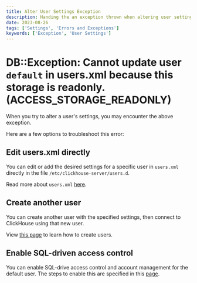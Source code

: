 ```yaml
---
title: Alter User Settings Exception
description: Handing the an exception thrown when altering user settings
date: 2023-08-26
tags: ['Settings', 'Errors and Exceptions']
keywords: ['Exception', 'User Settings']
---
```


# DB::Exception: Cannot update user `default` in users.xml because this storage is readonly. (ACCESS_STORAGE_READONLY)

When you try to alter a user's settings, you may encounter the above exception. 

<!-- truncate -->

Here are a few options to troubleshoot this error:

## Edit users.xml directly

You can edit or add the desired settings for a specific user in `users.xml` directly in the file `/etc/clickhouse-server/users.d`.

Read more about `users.xml` [here](/docs/en/operations/settings/settings-profiles).

## Create another user

You can create another user with the specified settings, then connect to ClickHouse using that new user.

View [this page](/docs/en/sql-reference/statements/create/user) to learn how to create users.

## Enable SQL-driven access control

You can enable SQL-drive access control and account management for the default user. The steps to enable this are specified in this [page](/docs/en/operations/access-rights#enabling-access-control
).